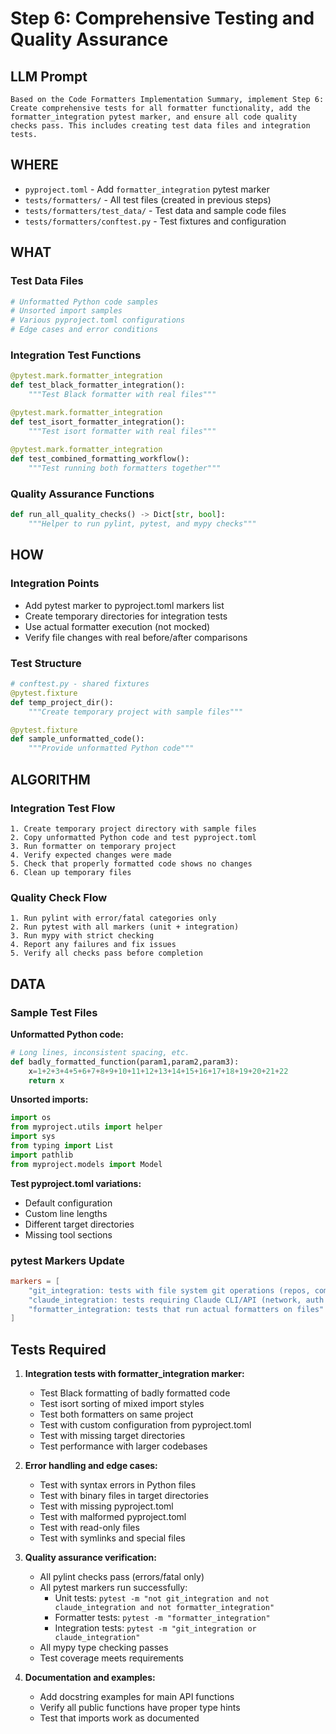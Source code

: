 # Step 6: Comprehensive Testing and Quality Assurance

## LLM Prompt
```
Based on the Code Formatters Implementation Summary, implement Step 6: Create comprehensive tests for all formatter functionality, add the formatter_integration pytest marker, and ensure all code quality checks pass. This includes creating test data files and integration tests.
```

## WHERE
- `pyproject.toml` - Add `formatter_integration` pytest marker
- `tests/formatters/` - All test files (created in previous steps)
- `tests/formatters/test_data/` - Test data and sample code files
- `tests/formatters/conftest.py` - Test fixtures and configuration

## WHAT
### Test Data Files
```python
# Unformatted Python code samples
# Unsorted import samples  
# Various pyproject.toml configurations
# Edge cases and error conditions
```

### Integration Test Functions
```python
@pytest.mark.formatter_integration
def test_black_formatter_integration():
    """Test Black formatter with real files"""

@pytest.mark.formatter_integration  
def test_isort_formatter_integration():
    """Test isort formatter with real files"""
    
@pytest.mark.formatter_integration
def test_combined_formatting_workflow():
    """Test running both formatters together"""
```

### Quality Assurance Functions
```python
def run_all_quality_checks() -> Dict[str, bool]:
    """Helper to run pylint, pytest, and mypy checks"""
```

## HOW
### Integration Points
- Add pytest marker to pyproject.toml markers list
- Create temporary directories for integration tests
- Use actual formatter execution (not mocked)
- Verify file changes with real before/after comparisons

### Test Structure
```python
# conftest.py - shared fixtures
@pytest.fixture
def temp_project_dir():
    """Create temporary project with sample files"""

@pytest.fixture  
def sample_unformatted_code():
    """Provide unformatted Python code"""
```

## ALGORITHM
### Integration Test Flow
```
1. Create temporary project directory with sample files
2. Copy unformatted Python code and test pyproject.toml
3. Run formatter on temporary project
4. Verify expected changes were made
5. Check that properly formatted code shows no changes
6. Clean up temporary files
```

### Quality Check Flow
```
1. Run pylint with error/fatal categories only
2. Run pytest with all markers (unit + integration)  
3. Run mypy with strict checking
4. Report any failures and fix issues
5. Verify all checks pass before completion
```

## DATA
### Sample Test Files
**Unformatted Python code:**
```python
# Long lines, inconsistent spacing, etc.
def badly_formatted_function(param1,param2,param3):
    x=1+2+3+4+5+6+7+8+9+10+11+12+13+14+15+16+17+18+19+20+21+22
    return x
```

**Unsorted imports:**
```python
import os
from myproject.utils import helper
import sys
from typing import List
import pathlib
from myproject.models import Model
```

**Test pyproject.toml variations:**
- Default configuration
- Custom line lengths
- Different target directories
- Missing tool sections

### pytest Markers Update
```toml
markers = [
    "git_integration: tests with file system git operations (repos, commits)", 
    "claude_integration: tests requiring Claude CLI/API (network, auth needed)",
    "formatter_integration: tests that run actual formatters on files"
]
```

## Tests Required
1. **Integration tests with formatter_integration marker:**
   - Test Black formatting of badly formatted code
   - Test isort sorting of mixed import styles
   - Test both formatters on same project
   - Test with custom configuration from pyproject.toml
   - Test with missing target directories
   - Test performance with larger codebases
   
2. **Error handling and edge cases:**
   - Test with syntax errors in Python files
   - Test with binary files in target directories
   - Test with missing pyproject.toml
   - Test with malformed pyproject.toml
   - Test with read-only files
   - Test with symlinks and special files
   
3. **Quality assurance verification:**
   - All pylint checks pass (errors/fatal only)
   - All pytest markers run successfully:
     - Unit tests: `pytest -m "not git_integration and not claude_integration and not formatter_integration"`
     - Formatter tests: `pytest -m "formatter_integration"`  
     - Integration tests: `pytest -m "git_integration or claude_integration"`
   - All mypy type checking passes
   - Test coverage meets requirements

4. **Documentation and examples:**
   - Add docstring examples for main API functions
   - Verify all public functions have proper type hints
   - Test that imports work as documented

